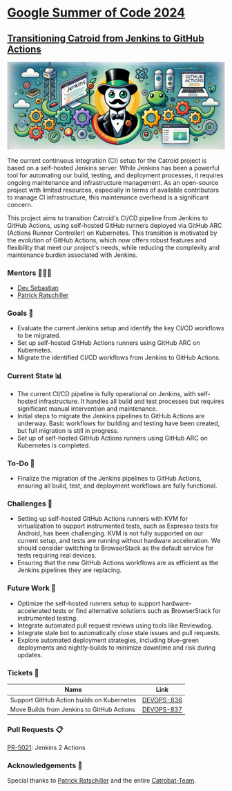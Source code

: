 
# [Google Summer of Code 2024](https://summerofcode.withgoogle.com/)

## [Transitioning Catroid from Jenkins to GitHub Actions](https://summerofcode.withgoogle.com/programs/2024/projects/viIhgyVz)

![Banner](banner.png)

The current continuous integration (CI) setup for the Catroid project is based on a self-hosted Jenkins server. While Jenkins has been a powerful tool for automating our build, testing, and deployment processes, it requires ongoing maintenance and infrastructure management. As an open-source project with limited resources, especially in terms of available contributors to manage CI infrastructure, this maintenance overhead is a significant concern.

This project aims to transition Catroid's CI/CD pipeline from Jenkins to GitHub Actions, using self-hosted GitHub runners deployed via GitHub ARC (Actions Runner Controller) on Kubernetes. This transition is motivated by the evolution of GitHub Actions, which now offers robust features and flexibility that meet our project's needs, while reducing the complexity and maintenance burden associated with Jenkins.

### Mentors 👨🏻‍💻

- [Dev Sebastian](https://github.com/devsebastian)
- [Patrick Ratschiller](https://github.com/ratschillerp/)

### Goals 🏁

- Evaluate the current Jenkins setup and identify the key CI/CD workflows to be migrated.
- Set up self-hosted GitHub Actions runners using GitHub ARC on Kubernetes.
- Migrate the identified CI/CD workflows from Jenkins to GitHub Actions.

### Current State 📊

- The current CI/CD pipeline is fully operational on Jenkins, with self-hosted infrastructure. It handles all build and test processes but requires significant manual intervention and maintenance.
- Initial steps to migrate the Jenkins pipelines to GitHub Actions are underway. Basic workflows for building and testing have been created, but full migration is still in progress.
- Set up of self-hosted GitHub Actions runners using GitHub ARC on Kubernetes is completed.

### To-Do 📝

- Finalize the migration of the Jenkins pipelines to GitHub Actions, ensuring all build, test, and deployment workflows are fully functional.

### Challenges 🚧

- Setting up self-hosted GitHub Actions runners with KVM for virtualization to support instrumented tests, such as Espresso tests for Android, has been challenging. KVM is not fully supported on our current setup, and tests are running without hardware acceleration. We should consider switching to BrowserStack as the default service for tests requiring real devices.
- Ensuring that the new GitHub Actions workflows are as efficient as the Jenkins pipelines they are replacing.

### Future Work 🚀

- Optimize the self-hosted runners setup to support hardware-accelerated tests or find alternative solutions such as BrowserStack for instrumented testing.
- Integrate automated pull request reviews using tools like Reviewdog.
- Integrate stale bot to automatically close stale issues and pull requests.
- Explore automated deployment strategies, including blue-green deployments and nightly-builds to minimize downtime and risk during updates.

### Tickets 🎫

Name      | Link |
---------------- | ------------------ |
Support GitHub Action builds on Kubernetes | [DEVOPS-836](https://catrobat.atlassian.net/browse/DEVOPS-836) |
Move Builds from Jenkins to GitHub Actions | [DEVOPS-837](https://catrobat.atlassian.net/browse/DEVOPS-837) |

### Pull Requests 📋

[PR-5021](https://github.com/Catrobat/Catroid/pull/5021): Jenkins 2 Actions

### Acknowledgements 🤝

Special thanks to [Patrick Ratschiller](https://github.com/ratschillerp/) and the entire [Catrobat-Team](https://developer.catrobat.org/).
